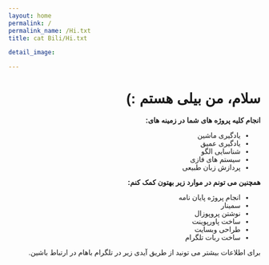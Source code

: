 ```yaml
---
layout: home
permalink: /
permalink_name: /Hi.txt
title: cat Bili/Hi.txt

detail_image: 

---
```


<div dir="rtl" style="font-family: 'Vazirmatn', sans-serif; text-align: right;">
<h1>سلام، من بیلی هستم :)</h1>

<p><strong>انجام کلیه پروژه های شما در زمینه های:</strong></p>
<ul>
  <li>یادگیری ماشین</li>
  <li>یادگیری عمیق</li>
  <li>شناسایی الگو</li>
  <li>سیستم های فازی</li>
  <li>پردازش زبان طبیعی</li>
</ul>

<p><strong>همچنین می تونم در موارد زیر بهتون کمک کنم:</strong></p>
<ul>
  <li>انجام پروژه پایان نامه</li>
  <li>سمینار</li>
  <li>نوشتن پروپوزال</li>
  <li>ساخت پاورپوینت</li>
  <li>طراحی وبسایت</li>
  <li>ساخت ربات تلگرام</li>
</ul>

<p>برای اطلاعات بیشتر می تونید از طریق آیدی زیر در تلگرام باهام در ارتباط باشین.</p>
</div>
